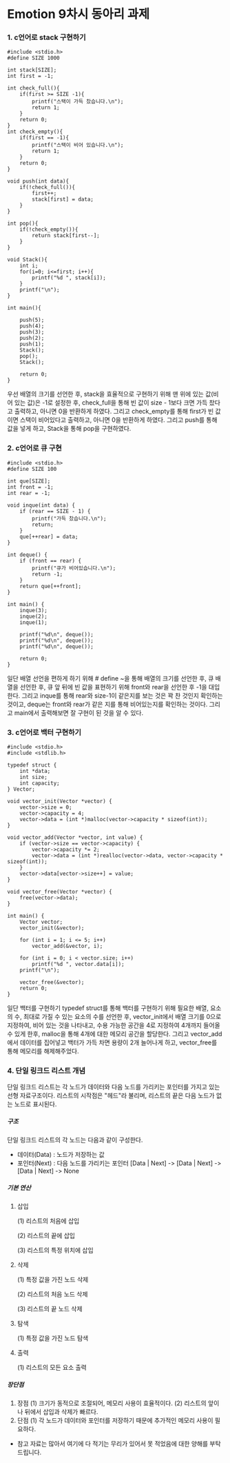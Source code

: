 # Emotion 9차시 동아리 과제
### 1. c언어로 stack 구현하기
```
#include <stdio.h>
#define SIZE 1000 
 
int stack[SIZE];    
int first = -1;   
 
int check_full(){
    if(first >= SIZE -1){    
        printf("스택이 가득 찼습니다.\n");
        return 1;
    }
    return 0;
}
int check_empty(){
    if(first == -1){
        printf("스택이 비어 있습니다.\n");
        return 1;
    }
    return 0;
}
 
void push(int data){
    if(!check_full()){
        first++;
        stack[first] = data;
    }
} 
 
int pop(){
    if(!check_empty()){
        return stack[first--];
    }
}
 
void Stack(){
    int i;
    for(i=0; i<=first; i++){
        printf("%d ", stack[i]);
    }
    printf("\n");
}
 
int main(){
    
    push(5);
    push(4);
    push(3);
    push(2);
    push(1);
    Stack();
    pop();
    Stack();
    
    return 0;
}
```
우선 배열의 크기를 선언한 후, stack을 효율적으로 구현하기 위해 맨 위에 있는 값(비어 있는 값)은 -1로 설정한 후, check_full을 통해 빈 값이 size - 1보다 크면 가득 찼다고 출력하고, 아니면 0을 반환하게 하였다. 그리고 check_empty를 통해 first가 빈 값이면 스택이 비어있다고 출력하고, 아니면 0을 반환하게 하였다. 그리고 push를 통해 값을 넣게 하고, Stack을 통해 pop을 구현하였다. 
   
### 2. c언어로 큐 구현
```
#include <stdio.h>
#define SIZE 100

int que[SIZE];
int front = -1;
int rear = -1;

void inque(int data) {
    if (rear == SIZE - 1) {
        printf("가득 찼습니다.\n");
        return;
    }
    que[++rear] = data;
}

int deque() {
    if (front == rear) {
        printf("큐가 비어있습니다.\n");
        return -1;
    }
    return que[++front];
}

int main() {
    inque(3);
    inque(2);
    inque(1);

    printf("%d\n", deque()); 
    printf("%d\n", deque()); 
    printf("%d\n", deque()); 

    return 0;
}
```
일단 배열 선언을 편하게 하기 위해 # define ~을 통해 배열의 크기를 선언한 후, 큐 배열을 선언한 후, 큐 앞 뒤에 빈 값을 표현하기 위해 front와 rear을 선언한 후 -1을 대입한다. 그리고 inque를 통해 rear와 size-1이 같은지를 보는 것은 꽉 찬 것인지 확인하는 것이고, deque는 front와 rear가 같은 지를 통해 비어있는지를 확인하는 것이다. 그리고 main에서 출력해보면 잘 구현이 된 것을 알 수 있다.
### 3. c언어로 백터 구현하기
```
#include <stdio.h>
#include <stdlib.h>

typedef struct {
    int *data;
    int size;
    int capacity;
} Vector;

void vector_init(Vector *vector) {
    vector->size = 0;
    vector->capacity = 4;
    vector->data = (int *)malloc(vector->capacity * sizeof(int));
}

void vector_add(Vector *vector, int value) {
    if (vector->size == vector->capacity) {
        vector->capacity *= 2;
        vector->data = (int *)realloc(vector->data, vector->capacity * sizeof(int));
    }
    vector->data[vector->size++] = value;
}

void vector_free(Vector *vector) {
    free(vector->data);
}

int main() {
    Vector vector;
    vector_init(&vector);

    for (int i = 1; i <= 5; i++)
        vector_add(&vector, i);

    for (int i = 0; i < vector.size; i++)
        printf("%d ", vector.data[i]);
    printf("\n");

    vector_free(&vector);
    return 0;
}
```
일단 백터를 구현하기 typedef struct를 통해 백터를 구현하기 위해 필요한 배열, 요소의 수, 최대로 가질 수 있는 요소의 수를 선언한 후, vector_init에서 배열 크기를 0으로 지정하여, 비어 있는 것을 나타내고, 수용 가능한 공간을 4로 지정하여 4개까지 들어올 수 있게 한후, malloc을 통해 4개에 대한 메모리 공간을 할당한다. 그리고 vector_add에서 데이터를 집어넣고 백터가 가득 차면 용량이 2개 늘어나게 하고, vector_free를 통해 메모리를 해제해주었다.
### 4. 단일 링크드 리스트 개념
단일 링크드 리스트는 각 노드가 데이터와 다음 노드를 가리키는 포인터를 가지고 있는 선형 자료구조이다. 리스트의 시작점은 "헤드"라 불리며, 리스트의 끝은 다음 노드가 없는 노드로 표시된다.
##### 구조
단일 링크드 리스트의 각 노드는 다음과 같이 구성한다.
* 데이터(Data) : 노드가 저장하는 값
* 포인터(Next) : 다음 노드를 가리키는 포인터
[Data | Next] -> [Data | Next] -> [Data | Next] -> None
##### 기본 연산
1) 삽입

   (1) 리스트의 처음에 삽입
   
   (2) 리스트의 끝에 삽입
   
   (3) 리스트의 특정 위치에 삽입
3) 삭제
   
   (1) 특정 값을 가진 노드 삭제
   
   (2) 리스트의 처음 노드 삭제
   
   (3) 리스트의 끝 노드 삭제
5) 탐색
   
   (1) 특정 값을 가진 노드 탐색
7) 출력
   
   (1) 리스트의 모든 요소 출력

##### 장단점
1) 장점
   (1) 크기가 동적으로 조절되어, 메모리 사용이 효율적이다.
   (2) 리스트의 앞이나 뒤에서 삽입과 삭제가 빠르다.
2) 단점
   (1) 각 노드가 데이터와 포인터를 저장하기 때문에 추가적인 메모리 사용이 필요하다.

* 참고 자료는 많아서 여기에 다 적기는 무리가 있어서 못 적었음에 대한 양해를 부탁드립니다.
